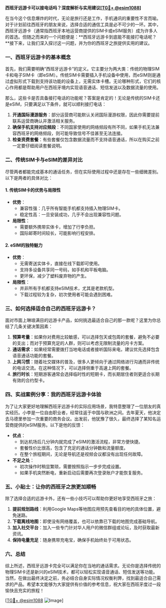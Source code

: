 **西班牙远游卡可以接电话吗？深度解析与实用建议[[TG💪+ @esim1088](https://t.me/s/esim1088)]**

在当今这个信息爆炸的时代，无论是旅行还是工作，手机通讯的重要性不言而喻。对于计划前往西班牙的朋友来说，选择合适的通信工具是必不可少的一环。其中，西班牙远游卡（通常指西班牙本地运营商提供的SIM卡或eSIM服务）成为许多人的首选。但随之而来的一个问题便是：**西班牙远游卡到底能不能接打电话呢？**接下来，让我们深入探讨这一问题，并为你的西班牙之旅提供实用的建议。

### 一、西班牙远游卡的基本概念

首先，我们需要明确“西班牙远游卡”的定义。它主要分为两大类：传统的物理SIM卡和电子SIM卡（即eSIM）。传统SIM卡需要插入手机设备中使用，而eSIM则是通过虚拟形式下载到支持该功能的设备上，无需实体卡槽。无论哪种形式，它们的核心作用都是帮助用户在西班牙境内实现语音通话、短信发送以及数据流量的使用。

那么，这些卡是否具备接打电话的功能呢？答案是肯定的！无论是传统的SIM卡还是eSIM，只要满足以下条件，就可以顺利接打电话：

1. **开通国际漫游服务**：部分运营商可能默认关闭国际漫游权限，因此你需要提前联系运营商确认并激活相关服务。
2. **确保手机支持对应频段**：不同国家使用的网络频段有所不同，如果手机无法兼容西班牙的网络频段，则可能导致信号不佳甚至无法连接。
3. **检查资费套餐**：有些套餐仅包含数据流量而不支持语音通话，所以在购买之前一定要仔细阅读套餐说明。

### 二、传统SIM卡与eSIM的差异对比

尽管两者都能完成基本的通话任务，但在实际使用过程中还是存在一些细微差别。以下是两者的具体对比：

#### 1. 传统SIM卡的优势与局限性
- **优势**：
  - 兼容性强：几乎所有智能手机都支持插入物理SIM卡。
  - 稳定性高：一旦安装成功，几乎不会出现兼容性问题。
- **局限性**：
  - 需要额外携带实体卡，增加了行李负担。
  - 国际邮寄时间较长，可能影响行程安排。

#### 2. eSIM的独特魅力
- **优势**：
  - 无需寄送实体卡，直接在线下载即可使用。
  - 支持多设备共享同一号码，如手机和平板电脑。
  - 更环保，减少了塑料废弃物的产生。
- **局限性**：
  - 并非所有手机都支持eSIM技术，尤其是老款机型。
  - 下载过程较为复杂，初次使用者可能会遇到困难。

### 三、如何选择适合自己的西班牙远游卡？

面对市面上琳琅满目的远游卡产品，如何挑选最适合自己的那一款呢？这里为你总结了几条关键决策因素：

1. **预算考量**：如果你对费用比较敏感，可以选择包天或包周的套餐，避免不必要的支出；而对于预算充足的人群，则可以考虑无限制流量的月卡方案。
2. **通话需求**：如果经常需要拨打当地电话或者接听国际来电，建议优先选择包含语音通话功能的套餐。
3. **上网习惯**：随着社交媒体的普及，很多人更倾向于通过网络进行沟通而非传统的电话交流。在这种情况下，可以选择侧重于高速上网的套餐。
4. **旅行时长**：短期游客通常会选择临时性的短期卡，而长期居住者则更适合长期有效的合约型卡。

### 四、实战案例分享：我的西班牙远游卡体验

为了让大家更好地理解西班牙远游卡的实际应用场景，我特意整理了一位朋友的真实经历。小李是一位自由职业者，经常往返于中国与欧洲之间。去年夏天，他决定去马德里参加一次重要的商务会议。出发前，他犹豫了很久，最终选择了某知名运营商提供的eSIM服务。以下是他的反馈：

- **优点**：
  - 到达机场后几分钟内就完成了eSIM的激活流程，非常方便快捷。
  - 套餐性价比很高，包含了充足的通话分钟数和流量额度。
  - 在整个旅程期间，无论是导航还是视频会议都没有出现任何故障。
- **不足之处**：
  - 初次操作时稍显繁琐，需要按照指示一步步完成设置。
  - 如果手机突然断电，重新启动后需要再次登录账户才能恢复服务。

### 五、小贴士：让你的西班牙之旅更加顺畅

除了选择合适的远游卡外，还有一些小技巧可以帮助你更好地享受西班牙之旅：

1. **提前规划路线**：利用Google Maps等地图应用预先查看目的地的具体位置，避免迷路。
2. **下载离线地图**：即使没有网络覆盖，也可以依靠已下载的地图完成基础导航。
3. **加入社交平台**：加入一些专门针对华人用户的微信群组或论坛，及时获取最新资讯。
4. **保持电量充足**：随身携带充电宝，确保手机始终处于可用状态。

### 六、总结

综上所述，西班牙远游卡完全可以满足你在当地的通话需求。无论你是选择传统的物理SIM卡还是新兴的eSIM技术，都可以轻松实现语音通话、短信发送等功能。当然，在做出最终决定之前，务必结合自身实际情况权衡利弊，找到最适合自己需求的产品。希望本文能够为大家提供有价值的参考信息，祝大家在西班牙度过一段愉快且充实的旅程！

[[TG💪+ @esim1088](https://t.me/s/esim1088) ![Image](https://i.postimg.cc/4NQfJmqS/Snipaste-2025-05-13-00-14-12.png)]